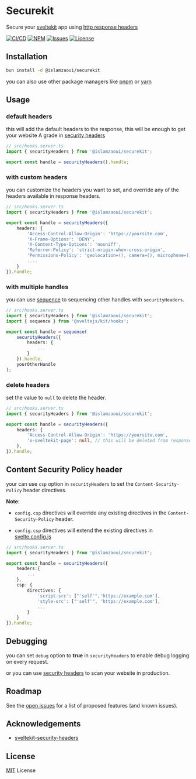 # Securekit

Secure your [sveltekit](https://kit.svelte.dev/) app using [http response headers](https://cheatsheetseries.owasp.org/cheatsheets/HTTP_Headers_Cheat_Sheet.html)

[![CI/CD](https://github.com/IslamZaoui/securekit/actions/workflows/lint.yaml/badge.svg)](https://github.com/IslamZaoui/securekit/actions/workflows/lint.yaml)
[![NPM](https://img.shields.io/npm/v/%40islamzaoui%2Fsecurekit)](https://www.npmjs.com/package/@islamzaoui/securekit)
[![Issues](https://img.shields.io/github/issues/IslamZaoui/securekit)](https://github.com/IslamZaoui/securekit/issues)
[![License](https://img.shields.io/github/license/IslamZaoui/securekit)](https://github.com/IslamZaoui/securekit/blob/main/LICENSE)

## Installation

```bash
bun install -d @islamzaoui/securekit
```

you can also use other package managers like [pnpm](https://pnpm.io/) or [yarn](https://yarnpkg.com/)

## Usage

### default headers

this will add the default headers to the response, this will be enough to get your website A grade in [security headers](https://securityheaders.com/)

```ts
// src/hooks.server.ts
import { securityHeaders } from '@islamzaoui/securekit';

export const handle = securityHeaders().handle;
```

### with custom headers

you can customize the headers you want to set, and override any of the headers available in response headers.

```ts
// src/hooks.server.ts
import { securityHeaders } from '@islamzaoui/securekit';

export const handle = securityHeaders({
    headers: {
        'Access-Control-Allow-Origin': 'https://yoursite.com',
        'X-Frame-Options': 'DENY',
        'X-Content-Type-Options': 'nosniff',
        'Referrer-Policy': 'strict-origin-when-cross-origin',
        'Permissions-Policy': 'geolocation=(), camera=(), microphone=()',
        ....
    }
}).handle;
```

### with multiple handles

you can use [sequence](https://kit.svelte.dev/docs/modules#sveltejs-kit-hooks) to sequencing other handles with `securityHeaders`.

```ts
// src/hooks.server.ts
import { securityHeaders } from '@islamzaoui/securekit';
import { sequence } from '@sveltejs/kit/hooks';

export const handle = sequence(
    securityHeaders({
        headers: {
            ...
        }
    }).handle,
    yourOtherHandle
);
```

### delete headers

set the value to `null` to delete the header.

```ts
// src/hooks.server.ts
import { securityHeaders } from '@islamzaoui/securekit';

export const handle = securityHeaders({
    headers: {
        'Access-Control-Allow-Origin': 'https://yoursite.com',
        'x-sveltekit-page': null, // this will be deleted from response haeders
    },
}).handle;
```

## Content Security Policy header

your can use `csp` option in `securityHeaders` to set the `Content-Security-Policy` header directives.

**Note**:

-   `config.csp` directives will override any existing directives in the `Content-Security-Policy` header.

-   `config.csp` directives will extend the existing directives in [svelte.config.js](https://kit.svelte.dev/docs/configuration#csp)

```ts
// src/hooks.server.ts
import { securityHeaders } from '@islamzaoui/securekit';

export const handle = securityHeaders({
    headers:{
        ...
    },
    csp: {
        directives: {
            'script-src': ["'self'",'https://example.com'],
            'style-src': ["'self'", 'https://example.com'],
            ...
        }
    }
}).handle;
```

## Debugging

you can set `debug` option to **true** in `securityHeaders` to enable debug logging on every request.

or you can use [security headers](https://securityheaders.com/) to scan your website in production.

## Roadmap

See the [open issues](https://github.com/islamzaoui/securekit/issues) for a list of proposed features (and known issues).

## Acknowledgements

-   [sveltekit-security-headers](https://github.com/kevinobee/sveltekit-security-headers)

## License

[MIT](https://github.com/IslamZaoui/securekit/blob/main/LICENSE) License
